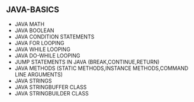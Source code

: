 ## JAVA-BASICS
* JAVA MATH        
* JAVA BOOLEAN   
* JAVA CONDITION STATEMENTS   
* JAVA FOR LOOPING        
* JAVA WHILE LOOPING      
* JAVA DO-WHILE LOOPING  
* JUMP STATEMENTS IN JAVA (BREAK,CONTINUE,RETURN)   
* JAVA METHODS (STATIC METHODS,INSTANCE METHODS,COMMAND LINE ARGUMENTS)
* JAVA STRINGS    
* JAVA STRINGBUFFER CLASS 
* JAVA STRINGBUILDER CLASS   
         
   
  
 
